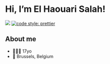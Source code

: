 # Hi, I’m El Haouari Salah!
![](https://komarev.com/ghpvc/?username=waghehe&color=yellow)
[![code style: prettier](https://img.shields.io/badge/code_style-prettier-ff69b4.svg?style=flat-square)](https://github.com/prettier/prettier)
## About me
- 🧑🏽‍💻 17yo
- 📍 Brussels, Belgium

